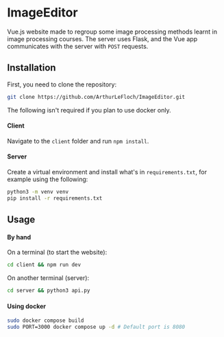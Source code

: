 # ImageEditor

Vue.js website made to regroup some image processing methods learnt in image processing courses.
The server uses Flask, and the Vue app communicates with the server with `POST` requests.

## Installation

First, you need to clone the repository:
```bash
git clone https://github.com/ArthurLeFloch/ImageEditor.git
```

The following isn't required if you plan to use docker only.

#### Client
Navigate to the `client` folder and run `npm install`.

#### Server
Create a virtual environment and install what's in `requirements.txt`,
for example using the following:
```bash
python3 -m venv venv
pip install -r requirements.txt
```

## Usage

#### By hand

On a terminal (to start the website):
```bash
cd client && npm run dev
```

On another terminal (server):
```bash
cd server && python3 api.py
```

#### Using docker

```bash
sudo docker compose build
sudo PORT=3000 docker compose up -d # Default port is 8080
```
